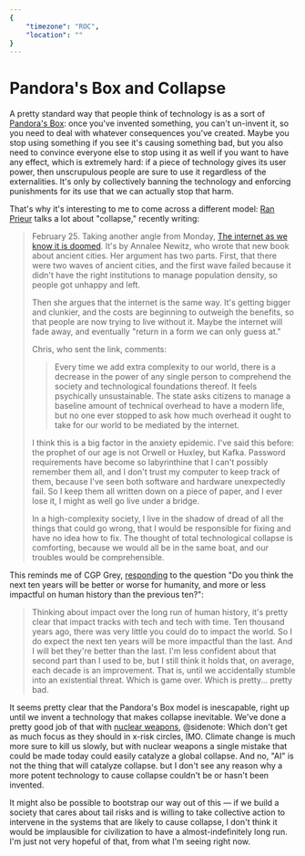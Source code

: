 ```yaml
---
{
	"timezone": "ROC",
	"location": ""
}
---
```

# Pandora's Box and Collapse

A pretty standard way that people think of technology is as a sort of [Pandora's Box](https://en.wikipedia.org/wiki/Pandora%27s_box): once you've invented something, you can't un-invent it, so you need to deal with whatever consequences you've created. Maybe you stop using something if you see it's causing something bad, but you also need to convince everyone else to stop using it as well if you want to have any effect, which is extremely hard: if a piece of technology gives its user power, then unscrupulous people are sure to use it regardless of the externalities. It's only by collectively banning the technology and enforcing punishments for its use that we can actually stop that harm.

That's why it's interesting to me to come across a different model: [Ran Prieur](http://ranprieur.com/) talks a lot about "collapse," recently writing:

> February 25. Taking another angle from Monday, [The internet as we know it is doomed](https://thehypothesis.substack.com/p/the-internet-as-we-know-it-is-doomed). It's by Annalee Newitz, who wrote that new book about ancient cities. Her argument has two parts. First, that there were two waves of ancient cities, and the first wave failed because it didn't have the right institutions to manage population density, so people got unhappy and left.
> 
> Then she argues that the internet is the same way. It's getting bigger and clunkier, and the costs are beginning to outweigh the benefits, so that people are now trying to live without it. Maybe the internet will fade away, and eventually "return in a form we can only guess at."
> 
> Chris, who sent the link, comments:
> 
> > Every time we add extra complexity to our world, there is a decrease in the power of any single person to comprehend the society and technological foundations thereof. It feels psychically unsustainable. The state asks citizens to manage a baseline amount of technical overhead to have a modern life, but no one ever stopped to ask how much overhead it ought to take for our world to be mediated by the internet.
> 
> I think this is a big factor in the anxiety epidemic. I've said this before: the prophet of our age is not Orwell or Huxley, but Kafka. Password requirements have become so labyrinthine that I can't possibly remember them all, and I don't trust my computer to keep track of them, because I've seen both software and hardware unexpectedly fail. So I keep them all written down on a piece of paper, and I ever lose it, I might as well go live under a bridge.
> 
> In a high-complexity society, I live in the shadow of dread of all the things that could go wrong, that I would be responsible for fixing and have no idea how to fix. The thought of total technological collapse is comforting, because we would all be in the same boat, and our troubles would be comprehensible.

This reminds me of CGP Grey, [responding](https://youtu.be/qC5h9zcHmPA?t=67) to the question "Do you think the next ten years will be better or worse for humanity, and more or less impactful on human history than the previous ten?":

> Thinking about impact over the long run of human history, it's pretty clear that impact tracks with tech and tech with time. Ten thousand years ago, there was very little you could do to impact the world. So I do expect the next ten years will be more impactful than the last. And I will bet they're better than the last. I'm less confident about that second part than I used to be, but I still think it holds that, on average, each decade is an improvement. That is, until we accidentally stumble into an existential threat. Which is game over. Which is pretty... pretty bad. 

It seems pretty clear that the Pandora's Box model is inescapable, right up until we invent a technology that makes collapse inevitable. We've done a pretty good job of that with [nuclear weapons](https://en.wikipedia.org/wiki/List_of_nuclear_close_calls),
@sidenote: Which don't get as much focus as they should in x-risk circles, IMO. Climate change is much more sure to kill us slowly, but with nuclear weapons a single mistake that could be made today could easily catalyze a global collapse. And no, "AI" is not the thing that will catalyze collapse.
but I don't see any reason why a more potent technology to cause collapse couldn't be or hasn't been invented.

It might also be possible to bootstrap our way out of this — if we build a society that cares about tail risks and is willing to take collective action to intervene in the systems that are likely to cause collapse, I don't think it would be implausible for civilization to have a almost-indefinitely long run. I'm just not very hopeful of that, from what I'm seeing right now.
